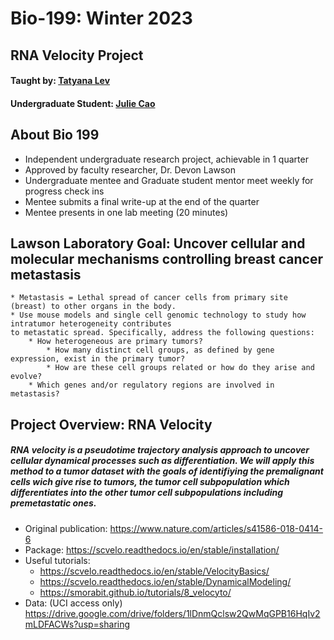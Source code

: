 # Bio-199: Winter 2023
## RNA Velocity Project
#### Taught by: [Tatyana Lev](https://github.com/TatyanaLev)
#### Undergraduate Student: [Julie Cao](https://github.com/juliethecao/bio-199) 

## About Bio 199 

* Independent undergraduate research project, achievable in 1 quarter
* Approved by faculty researcher, Dr. Devon Lawson
* Undergraduate mentee and Graduate student mentor meet weekly for progress check ins
* Mentee submits a final write-up at the end of the quarter
* Mentee presents in one lab meeting (20 minutes)

## Lawson Laboratory Goal: Uncover cellular and molecular mechanisms controlling breast cancer metastasis
    * Metastasis = Lethal spread of cancer cells from primary site (breast) to other organs in the body. 
    * Use mouse models and single cell genomic technology to study how intratumor heterogeneity contributes 
    to metastatic spread. Specifically, address the following questions:
        * How heterogeneous are primary tumors?
            * How many distinct cell groups, as defined by gene expression, exist in the primary tumor?
            * How are these cell groups related or how do they arise and evolve?
        * Which genes and/or regulatory regions are involved in metastasis?

## Project Overview: RNA Velocity
##### RNA velocity is a pseudotime trajectory analysis approach to uncover cellular dynamical processes such as differentiation. We will apply this method to a tumor dataset with the goals of identifiying the premalignant cells wich give rise to tumors, the tumor cell subpopulation which differentiates into the other tumor cell subpopulations including premetastatic ones. 

* Original publication: https://www.nature.com/articles/s41586-018-0414-6
* Package: https://scvelo.readthedocs.io/en/stable/installation/
* Useful tutorials: 
    * https://scvelo.readthedocs.io/en/stable/VelocityBasics/
    * https://scvelo.readthedocs.io/en/stable/DynamicalModeling/
    * https://smorabit.github.io/tutorials/8_velocyto/
* Data: (UCI access only) https://drive.google.com/drive/folders/1lDnmQclsw2QwMqGPB16HqIv2mLDFACWs?usp=sharing
